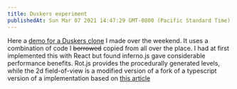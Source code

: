 ```yaml
---
title: Duskers experiment
publishedAt: Sun Mar 07 2021 14:47:29 GMT-0800 (Pacific Standard Time)
---
```


Here a [demo for a Duskers clone](duskers.html) I made over the weekend. It uses a combination of code I ~~borrowed~~ copied from all over the place. I had at first implemented this with React but found inferno.js gave considerable performance benefits. Rot.js provides the procedurally generated levels, while the 2d field-of-view is a modified version of a fork of a typescript version of a implementation based on [this article](https://www.redblobgames.com/articles/visibility/)
